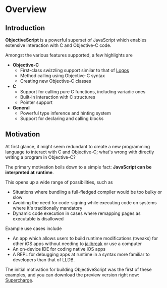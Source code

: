 # Overview

## Introduction

**ObjectiveScript** is a powerful superset of JavaScript which enables extensive interaction with C and Objective-C code.

Amongst the various features supported, a few highlights are

- **Objective-C**
    - First-class swizzling support similar to that of [Logos](https://github.com/theos/logos/wiki)
    - Method calling using Objective-C syntax
    - Creating new Objective-C classes
- **C**
    - Support for calling pure C functions, including variadic ones
    - Built-in interaction with C structures
    - Pointer support
- **General**
    - Powerful type inference and hinting system
    - Support for declaring and calling blocks

## Motivation

At first glance, it might seem redundant to create a new programming language to interact with C and Objective-C; what's wrong with directly writing a program in Objective-C?

The primary motivation boils down to a simple fact: **JavaScript can be interpreted at runtime**.

This opens up a wide range of possibilities, such as

- Situations where bundling a full-fledged compiler would be too bulky or slow
- Avoiding the need for code-signing while executing code on systems where it's traditionally mandatory
- Dynamic code execution in cases where remapping pages as executable is disallowed

Example use cases include

- An app which allows users to build runtime modifications (tweaks) for other iOS apps without needing to [jailbreak](https://en.wikipedia.org/wiki/IOS_jailbreaking) or use a computer
- An on-device IDE for coding native iOS apps
- A REPL for debugging apps at runtime in a syntax more familiar to developers than that of LLDB.

The initial motivation for building ObjectiveScript was the first of these examples, and you can download the preview version right now: [Supercharge](https://supercharge.app).
